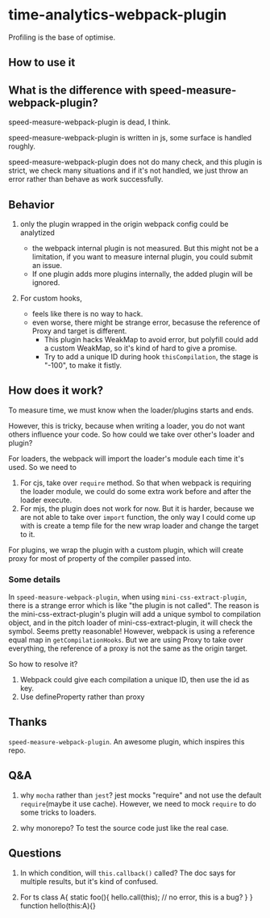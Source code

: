 # time-analytics-webpack-plugin
Profiling is the base of optimise.

## How to use it

## What is the difference with speed-measure-webpack-plugin?
speed-measure-webpack-plugin is dead, I think.

speed-measure-webpack-plugin is written in js, some surface is handled roughly.

speed-measure-webpack-plugin does not do many check, and this plugin is strict, we check many situations and if it's not handled, we just throw an error rather than behave as work successfully.

## Behavior
1. only the plugin wrapped in the origin webpack config could be analytized
    - the webpack internal plugin is not measured. But this might not be a limitation, if you want to measure internal plugin, you could submit an issue.
    - If one plugin adds more plugins internally, the added plugin will be ignored.

2. For custom hooks, 
    - feels like there is no way to hack.
    - even worse, there might be strange error, becasuse the reference of Proxy and target is different.
        - This plugin hacks WeakMap to avoid error, but polyfill could add a custom WeakMap, so it's kind of hard to give a promise.
        - Try to add a unique ID during hook `thisCompilation`, the stage is "-100", to make it fistly.


## How does it work?
To measure time, we must know when the loader/plugins starts and ends.

However, this is tricky, because when writing a loader, you do not want others influence your code. So how could we take over other's loader and plugin?

For loaders, the webpack will import the loader's module each time it's used. So we need to 
1. For cjs, take over `require` method. So that when webpack is requiring the loader module, we could do some extra work before and after the loader execute.
2. For mjs, the plugin does not work for now. But it is harder, because we are not able to take over `import` function, the only way I could come up with is create a temp file for the new wrap loader and change the target to it.

For plugins, we wrap the plugin with a custom plugin, which will create proxy for most of property of the compiler passed into.

### Some details
In `speed-measure-webpack-plugin`, when using `mini-css-extract-plugin`, there is a strange error which is like "the plugin is not called".
The reason is the mini-css-extract-plugin's plugin will add a unique symbol to compilation object, and in the pitch loader of mini-css-extract-plugin, it will check the symbol.
Seems pretty reasonable! However, webpack is using a reference equal map in `getCompilationHooks`. But we are using Proxy to take over everything, the reference of a proxy is not the same as the origin target.

So how to resolve it?
1. Webpack could give each compilation a unique ID, then use the id as key.
2. Use defineProperty rather than proxy

## Thanks
`speed-measure-webpack-plugin`. An awesome plugin, which inspires this repo.

## Q&A
1. why `mocha` rather than `jest`?
jest mocks "require" and not use the default `require`(maybe it use cache).
However, we need to mock `require` to do some tricks to loaders.

1. why monorepo?
To test the source code just like the real case.

## Questions
1. In which condition, will `this.callback()` called? The doc says for multiple results, but it's kind of confused.

3. For ts
class A{
    static foo(){
        hello.call(this); // no error, this is a bug?
    }
}
function hello(this:A){}
